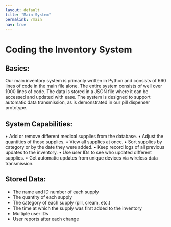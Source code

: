 ```yaml
---
layout: default
title: "Main System"
permalink: /main
nav: true
---
```

# Coding the Inventory System
## Basics:
Our main inventory system is primarily written in Python and consists of 660 lines of code in the main file alone. The entire system consists of well over 1000 lines of code. The data is stored in a JSON file where it can be accessed and updated with ease. The system is designed to support automatic data transmission, as is demonstrated in our pill dispenser prototype.
## System Capabilities:
•	Add or remove different medical supplies from the database.
•	Adjust the quantities of those supplies.
•	View all supplies at once.
•	Sort supplies by category or by the date they were added.
•	Keep record logs of all previous updates to the inventory.
•	Use user IDs to see who updated different supplies.
•	Get automatic updates from unique devices via wireless data transmission. 
## Stored Data:
* The name and ID number of each supply
* The quantity of each supply
* The category of each supply (pill, cream, etc.)
* The time at which the supply was first added to the inventory
* Multiple user IDs
* User reports after each change
